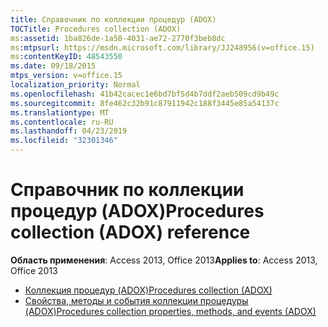 ```yaml
---
title: Справочник по коллекции процедур (ADOX)
TOCTitle: Procedures collection (ADOX)
ms:assetid: 1ba826de-1a50-4031-ae72-2770f3beb8dc
ms:mtpsurl: https://msdn.microsoft.com/library/JJ248956(v=office.15)
ms:contentKeyID: 48543550
ms.date: 09/18/2015
mtps_version: v=office.15
localization_priority: Normal
ms.openlocfilehash: 41b42cacec1e6bd7bf5d4b7ddf2aeb509cd9b49c
ms.sourcegitcommit: 8fe462c32b91c87911942c188f3445e85a54137c
ms.translationtype: MT
ms.contentlocale: ru-RU
ms.lasthandoff: 04/23/2019
ms.locfileid: "32301346"
---
```

# <a name="procedures-collection-adox-reference"></a><span data-ttu-id="ffc66-102">Справочник по коллекции процедур (ADOX)</span><span class="sxs-lookup"><span data-stu-id="ffc66-102">Procedures collection (ADOX) reference</span></span>

<span data-ttu-id="ffc66-103">**Область применения**: Access 2013, Office 2013</span><span class="sxs-lookup"><span data-stu-id="ffc66-103">**Applies to**: Access 2013, Office 2013</span></span>

- [<span data-ttu-id="ffc66-104">Коллекция процедур (ADOX)</span><span class="sxs-lookup"><span data-stu-id="ffc66-104">Procedures collection (ADOX)</span></span>](procedures-collection-adox.md)
- [<span data-ttu-id="ffc66-105">Свойства, методы и события коллекции процедуры (ADOX)</span><span class="sxs-lookup"><span data-stu-id="ffc66-105">Procedures collection properties, methods, and events (ADOX)</span></span>](procedures-collection-properties-methods-and-events-adox.md)

